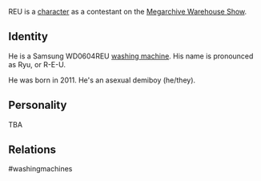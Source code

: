 REU is a [character](Characters.md) as a contestant on the [Megarchive Warehouse Show](Megarchive%20Warehouse%20Show.md).

## Identity

He is a Samsung WD0604REU [washing machine](Washing%20Machines.md). His name is pronounced as Ryu, or R-E-U.

He was born in 2011. He's an asexual demiboy (he/they).

## Personality

TBA

## Relations

#washingmachines 